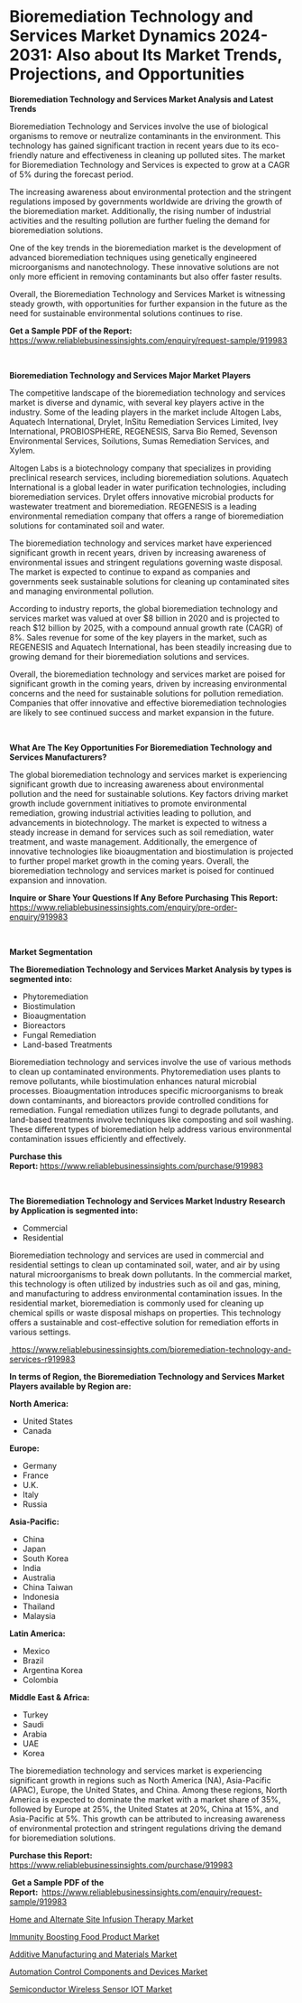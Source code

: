 <p><h1>Bioremediation Technology and Services Market Dynamics 2024-2031: Also about Its Market Trends, Projections, and Opportunities</h1></p><p><strong>Bioremediation Technology and Services Market Analysis and Latest Trends</strong></p>
<p><p>Bioremediation Technology and Services involve the use of biological organisms to remove or neutralize contaminants in the environment. This technology has gained significant traction in recent years due to its eco-friendly nature and effectiveness in cleaning up polluted sites. The market for Bioremediation Technology and Services is expected to grow at a CAGR of 5% during the forecast period.</p><p>The increasing awareness about environmental protection and the stringent regulations imposed by governments worldwide are driving the growth of the bioremediation market. Additionally, the rising number of industrial activities and the resulting pollution are further fueling the demand for bioremediation solutions.</p><p>One of the key trends in the bioremediation market is the development of advanced bioremediation techniques using genetically engineered microorganisms and nanotechnology. These innovative solutions are not only more efficient in removing contaminants but also offer faster results.</p><p>Overall, the Bioremediation Technology and Services Market is witnessing steady growth, with opportunities for further expansion in the future as the need for sustainable environmental solutions continues to rise.</p></p>
<p><strong>Get a Sample PDF of the Report:&nbsp;</strong> <a href="https://www.reliablebusinessinsights.com/enquiry/request-sample/919983">https://www.reliablebusinessinsights.com/enquiry/request-sample/919983</a></p>
<p>&nbsp;</p>
<p><strong>Bioremediation Technology and Services Major Market Players</strong></p>
<p><p>The competitive landscape of the bioremediation technology and services market is diverse and dynamic, with several key players active in the industry. Some of the leading players in the market include Altogen Labs, Aquatech International, Drylet, InSitu Remediation Services Limited, Ivey International, PROBIOSPHERE, REGENESIS, Sarva Bio Remed, Sevenson Environmental Services, Soilutions, Sumas Remediation Services, and Xylem.</p><p>Altogen Labs is a biotechnology company that specializes in providing preclinical research services, including bioremediation solutions. Aquatech International is a global leader in water purification technologies, including bioremediation services. Drylet offers innovative microbial products for wastewater treatment and bioremediation. REGENESIS is a leading environmental remediation company that offers a range of bioremediation solutions for contaminated soil and water.</p><p>The bioremediation technology and services market have experienced significant growth in recent years, driven by increasing awareness of environmental issues and stringent regulations governing waste disposal. The market is expected to continue to expand as companies and governments seek sustainable solutions for cleaning up contaminated sites and managing environmental pollution.</p><p>According to industry reports, the global bioremediation technology and services market was valued at over $8 billion in 2020 and is projected to reach $12 billion by 2025, with a compound annual growth rate (CAGR) of 8%. Sales revenue for some of the key players in the market, such as REGENESIS and Aquatech International, has been steadily increasing due to growing demand for their bioremediation solutions and services.</p><p>Overall, the bioremediation technology and services market are poised for significant growth in the coming years, driven by increasing environmental concerns and the need for sustainable solutions for pollution remediation. Companies that offer innovative and effective bioremediation technologies are likely to see continued success and market expansion in the future.</p></p>
<p>&nbsp;</p>
<p><strong>What Are The Key Opportunities For Bioremediation Technology and Services Manufacturers?</strong></p>
<p><p>The global bioremediation technology and services market is experiencing significant growth due to increasing awareness about environmental pollution and the need for sustainable solutions. Key factors driving market growth include government initiatives to promote environmental remediation, growing industrial activities leading to pollution, and advancements in biotechnology. The market is expected to witness a steady increase in demand for services such as soil remediation, water treatment, and waste management. Additionally, the emergence of innovative technologies like bioaugmentation and biostimulation is projected to further propel market growth in the coming years. Overall, the bioremediation technology and services market is poised for continued expansion and innovation.</p></p>
<p><strong>Inquire or Share Your Questions If Any Before Purchasing This Report:</strong> <a href="https://www.reliablebusinessinsights.com/enquiry/pre-order-enquiry/919983">https://www.reliablebusinessinsights.com/enquiry/pre-order-enquiry/919983</a></p>
<p>&nbsp;</p>
<p><strong>Market Segmentation</strong></p>
<p><strong>The Bioremediation Technology and Services Market Analysis by types is segmented into:</strong></p>
<p><ul><li>Phytoremediation</li><li>Biostimulation</li><li>Bioaugmentation</li><li>Bioreactors</li><li>Fungal Remediation</li><li>Land-based Treatments</li></ul></p>
<p><p>Bioremediation technology and services involve the use of various methods to clean up contaminated environments. Phytoremediation uses plants to remove pollutants, while biostimulation enhances natural microbial processes. Bioaugmentation introduces specific microorganisms to break down contaminants, and bioreactors provide controlled conditions for remediation. Fungal remediation utilizes fungi to degrade pollutants, and land-based treatments involve techniques like composting and soil washing. These different types of bioremediation help address various environmental contamination issues efficiently and effectively.</p></p>
<p><strong>Purchase this Report:&nbsp;</strong><a href="https://www.reliablebusinessinsights.com/purchase/919983">https://www.reliablebusinessinsights.com/purchase/919983</a></p>
<p>&nbsp;</p>
<p><strong>The Bioremediation Technology and Services Market Industry Research by Application is segmented into:</strong></p>
<p><ul><li>Commercial</li><li>Residential</li></ul></p>
<p><p>Bioremediation technology and services are used in commercial and residential settings to clean up contaminated soil, water, and air by using natural microorganisms to break down pollutants. In the commercial market, this technology is often utilized by industries such as oil and gas, mining, and manufacturing to address environmental contamination issues. In the residential market, bioremediation is commonly used for cleaning up chemical spills or waste disposal mishaps on properties. This technology offers a sustainable and cost-effective solution for remediation efforts in various settings.</p></p>
<p><a href="https://www.reliablebusinessinsights.com/bioremediation-technology-and-services-r919983">&nbsp;https://www.reliablebusinessinsights.com/bioremediation-technology-and-services-r919983</a></p>
<p><strong>In terms of Region, the Bioremediation Technology and Services Market Players available by Region are:</strong></p>
<p>
    <p> <strong> North America: </strong>
        <ul>
            <li>United States</li>
            <li>Canada</li>
        </ul>
        </p> 
    <p> <strong> Europe: </strong>
        <ul>
            <li>Germany</li>
            <li>France</li>
            <li>U.K.</li>
            <li>Italy</li>
            <li>Russia</li>
        </ul>
        </p> 
    <p> <strong> Asia-Pacific: </strong>
        <ul>
            <li>China</li>
            <li>Japan</li>
            <li>South Korea</li>
            <li>India</li>
            <li>Australia</li>
            <li>China Taiwan</li>
            <li>Indonesia</li>
            <li>Thailand</li>
            <li>Malaysia</li>
        </ul>
        </p> 
    <p> <strong> Latin America: </strong>
        <ul>
            <li>Mexico</li>
            <li>Brazil</li>
            <li>Argentina Korea</li>
            <li>Colombia</li>
        </ul>
        </p> 
    <p> <strong> Middle East & Africa: </strong>
        <ul>
            <li>Turkey</li>
            <li>Saudi</li>
            <li>Arabia</li>
            <li>UAE</li>
            <li>Korea</li>
        </ul>
    </p>
    </p>
<p><p>The bioremediation technology and services market is experiencing significant growth in regions such as North America (NA), Asia-Pacific (APAC), Europe, the United States, and China. Among these regions, North America is expected to dominate the market with a market share of 35%, followed by Europe at 25%, the United States at 20%, China at 15%, and Asia-Pacific at 5%. This growth can be attributed to increasing awareness of environmental protection and stringent regulations driving the demand for bioremediation solutions.</p></p>
<p><strong>Purchase this Report: </strong><a href="https://www.reliablebusinessinsights.com/purchase/919983">https://www.reliablebusinessinsights.com/purchase/919983</a></p>
<p>&nbsp;<strong>Get a Sample PDF of the Report:&nbsp;&nbsp;</strong><a href="https://www.reliablebusinessinsights.com/enquiry/request-sample/919983">https://www.reliablebusinessinsights.com/enquiry/request-sample/919983</a></p>
<p><strong></strong></p>
<p><p><a href="https://github.com/lairestrong/Market-Research-Report-List-1/blob/main/home-and-alternate-site-infusion-therapy-market.md">Home and Alternate Site Infusion Therapy Market</a></p><p><a href="https://github.com/Krish2023na/Market-Research-Report-List-6/blob/main/immunity-boosting-food-product-market.md">Immunity Boosting Food Product Market</a></p><p><a href="https://github.com/msLonKoss78/Market-Research-Report-List-1/blob/main/additive-manufacturing-and-materials-market.md">Additive Manufacturing and Materials Market</a></p><p><a href="https://github.com/bmorecock/Market-Research-Report-List-4/blob/main/automation-control-components-and-devices-market.md">Automation Control Components and Devices Market</a></p><p><a href="https://github.com/drzsklfn31/Market-Research-Report-List-1/blob/main/semiconductor-wireless-sensor-iot-market.md">Semiconductor Wireless Sensor IOT Market</a></p></p>